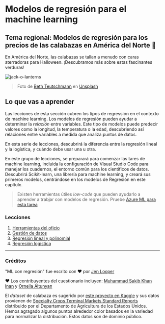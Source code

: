# Modelos de regresión para el machine learning
## Tema regional: Modelos de regresión para los precios de las calabazas en América del Norte 🎃

En América del Norte, las calabazas se tallan a menudo con caras aterradoras para Halloween. ¡Descubramos más sobre estas fascinantes verduras!

![jack-o-lanterns](./images/jack-o-lanterns.jpg)
> Foto de <a href="https://unsplash.com/@teutschmann?utm_source=unsplash&utm_medium=referral&utm_content=creditCopyText">Beth Teutschmann</a> en <a href="https://unsplash.com/s/photos/jack-o-lanterns?utm_source=unsplash&utm_medium=referral&utm_content=creditCopyText">Unsplash</a>
  
## Lo que vas a aprender

Las lecciones de esta sección cubren los tipos de regressión en el contexto de machine learning. Los modelos de regresión pueden ayudar a determinar la _relación_ entre variables. Este tipo de modelos puede predecir valores como la longitud, la temperatura o la edad, descubriendo así relaciones entre variables a medida que analiza puntos de datos.

En esta serie de lecciones, descubrirá la diferencia entre la regresión lineal y la logística, y cuándo debe usar una u otra.

En este grupo de lecciones, se preparará para comenzar las tares de machine learning, incluida la configuración de Visual Studio Code para manejar los cuadernos, el entorno común para los científicos de datos. Descubrirá Scikit-learn, una librería para machine learning, y creará sus primeros modelos, centrándose en los modelos de Regresión en este capítulo.

> Existen herramientas útiles _low-code_ que pueden ayudarlo a aprender a trabjar con modelos de regresión. Pruebe [Azure ML para esta tarea](https://docs.microsoft.com/learn/modules/create-regression-model-azure-machine-learning-designer/?WT.mc_id=academic-15963-cxa)

### Lecciones

1. [Herramientas del oficio](1-Tools/README.md)
2. [Gestión de datos](2-Data/README.md)
3. [Regresión lineal y polinomial](3-Linear/README.md)
4. [Regresión logística](4-Logistic/README.md)

---
### Créditos

"ML con regresión" fue escrito con ♥️ por [Jen Looper](https://twitter.com/jenlooper)

♥️ Los contribuyentes del cuestionario incluyen: [Muhammad Sakib Khan Inan](https://twitter.com/Sakibinan) y [Ornella Altunyan](https://twitter.com/ornelladotcom)

El _dataset_ de calabaza es sugerido por [este proyecto en Kaggle](https://www.kaggle.com/usda/a-year-of-pumpkin-prices) y sus datos provienen de [Specialty Crops Terminal Markets Standard Reports](https://www.marketnews.usda.gov/mnp/fv-report-config-step1?type=termPrice) distribuido por el Departamento de Agricultura de los Estados Unidos. Hemos agragado algunos puntos alrededor color basados en la variedad para normalizar la distribución. Estos datos son de dominio público.
